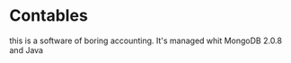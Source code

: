 Contables
=========

this is a software of boring accounting.
It's managed whit MongoDB 2.0.8 and Java
